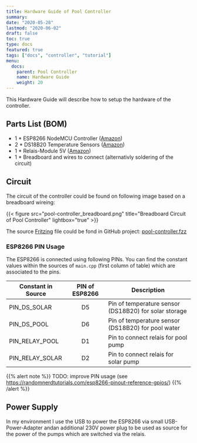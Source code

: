 ```yaml
---
title: Hardware Guide of Pool Controller
summary:
date: "2020-05-28"
lastmod: "2020-06-02"
draft: false
toc: true
type: docs
featured: true
tags: ["docs", "controller", "tutorial"]
menu:
  docs:
    parent: Pool Controller
    name: Hardware Guide
    weight: 20
---
```


This Hardware Guide will describe how to setup the hardware of the controller.

## Parts List (BOM)

- 1 * ESP8266 NodeMCU Controller ([Amazon](https://amzn.to/2Ze9DSh))
- 2 * DS18B20 Temperature Sensors ([Amazon](https://amzn.to/2ZlfZ2c))
- 1 * Relais-Module 5V ([Amazon](https://amzn.to/31RBd5s))
- 1 * Breadboard and wires to connect (alternativly soldering of the circuit)

## Circuit

The circuit of the controller could be found on following image based on a breadboard wireing:

{{< figure src="pool-controller_breadboard.png" title="Breadboard Circuit of Pool Controller" lightbox="true" >}}

The source [Fritzing](https://fritzing.org/) file could be fond in GitHub project: [pool-controller.fzz](https://github.com/smart-swimmingpool/pool-controller/raw/master/docs/pool-controller.fzz)

### ESP8266 PIN Usage

The ESP8266 is connected using following PINs. You can find the constant values within the sources
of `main.cpp` (first column of table) which are associated to the pins.

| Constant in Source | PIN of ESP8266 | Description                                           |
|--------------------|:--------------:|-------------------------------------------------------|
| PIN_DS_SOLAR       | D5             | Pin of temperature sensor (DS18B20) for solar storage |
| PIN_DS_POOL        | D6             | Pin of temperature sensor (DS18B20) for pool water    |
| PIN_RELAY_POOL     | D1             | Pin to connect relais for pool pump                   |
| PIN_RELAY_SOLAR    | D2             | Pin to connect relais for solar pump                  |

{{% alert note %}}
TODO: improve PIN usage (see https://randomnerdtutorials.com/esp8266-pinout-reference-gpios/)
{{% /alert %}}

## Power Supply

In my environment I use the USB to power the ESP8266 via small USB-Power-Adapter andan additional
230V power plug to be used as source for the power of the pumps which are switched via the relais.
